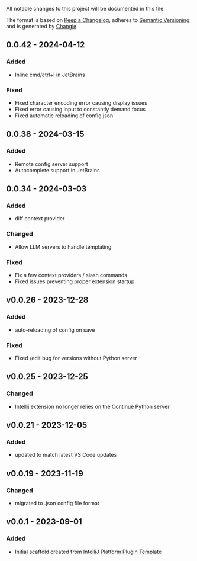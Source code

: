 All notable changes to this project will be documented in this file.

The format is based on [Keep a Changelog](https://keepachangelog.com/en/1.0.0/),
adheres to [Semantic Versioning](https://semver.org/spec/v2.0.0.html),
and is generated by [Changie](https://github.com/miniscruff/changie).

## 0.0.42 - 2024-04-12

### Added

- Inline cmd/ctrl+I in JetBrains

### Fixed

- Fixed character encoding error causing display issues
- Fixed error causing input to constantly demand focus
- Fixed automatic reloading of config.json

## 0.0.38 - 2024-03-15

### Added

- Remote config server support
- Autocomplete support in JetBrains

## 0.0.34 - 2024-03-03

### Added

- diff context provider

### Changed

- Allow LLM servers to handle templating

### Fixed

- Fix a few context providers / slash commands
- Fixed issues preventing proper extension startup

## v0.0.26 - 2023-12-28

### Added

- auto-reloading of config on save

### Fixed

- Fixed /edit bug for versions without Python server

## v0.0.25 - 2023-12-25

### Changed

- Intellij extension no longer relies on the Continue Python server

## v0.0.21 - 2023-12-05

### Added

- updated to match latest VS Code updates

## v0.0.19 - 2023-11-19

### Changed

- migrated to .json config file format

## v0.0.1 - 2023-09-01

### Added

- Initial scaffold created from [IntelliJ Platform Plugin Template](https://github.com/JetBrains/intellij-platform-plugin-template)
